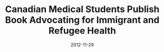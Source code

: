 ---
title: "Canadian Medical Students Publish Book Advocating for Immigrant and Refugee Health"
link: "/files/press-releases/archived/Press Release - 12 Stories.pdf"
month: "Nov"
year: 2012
date: 2012-11-29
day: 29
lang: "en"
---